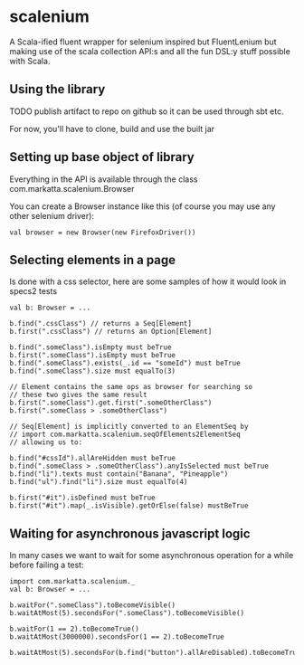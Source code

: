 scalenium
=========

A Scala-ified fluent wrapper for selenium inspired but FluentLenium but making use of the scala collection API:s and all the fun DSL:y stuff possible with Scala.


Using the library
-----------------

TODO publish artifact to repo on github so it can be used through sbt etc.

For now, you'll have to clone, build and use the built jar


Setting up base object of library
---------------------------------

Everything in the API is available through the class com.markatta.scalenium.Browser

You can create a Browser instance like this (of course you may use any other selenium driver):
```
val browser = new Browser(new FirefoxDriver())
```

Selecting elements in a page
----------------------------

Is done with a css selector, here are some samples of how it would look in specs2 tests

```
val b: Browser = ...

b.find(".cssClass") // returns a Seq[Element]
b.first(".cssClass") // returns an Option[Element]

b.find(".someClass").isEmpty must beTrue
b.first(".someClass").isEmpty must beTrue
b.find(".someClass").exists(_.id == "someId") must beTrue
b.find(".someClass").size must equalTo(3)

// Element contains the same ops as browser for searching so
// these two gives the same result
b.first(".someClass").get.first(".someOtherClass")
b.first(".someClass > .someOtherClass")

// Seq[Element] is implicitly converted to an ElementSeq by
// import com.markatta.scalenium.seqOfElements2ElementSeq
// allowing us to:

b.find("#cssId").allAreHidden must beTrue
b.find(".someClass > .someOtherClass").anyIsSelected must beTrue
b.find("li").texts must contain("Banana", "Pineapple")
b.find("ul").find("li").size must equalTo(4)

b.first("#it").isDefined must beTrue
b.first("#it").map(_.isVisible).getOrElse(false) mustBeTrue
```


Waiting for asynchronous javascript logic
-----------------------------------------
In many cases we want to wait for some asynchronous operation for a while before
failing a test:

```
import com.markatta.scalenium._
val b: Browser = ...

b.waitFor(".someClass").toBecomeVisible()
b.waitAtMost(5).secondsFor(".someClass").toBecomeVisible()

b.waitFor(1 == 2).toBecomeTrue()
b.waitAtMost(3000000).secondsFor(1 == 2).toBecomeTrue

b.waitAtMost(5).secondsFor(b.find("button").allAreDisabled).toBecomeTrue
```
